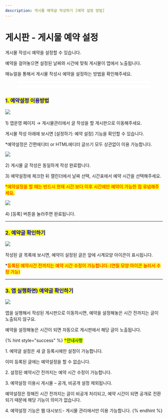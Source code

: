 ```yaml
---
description: 게시물 예약글 작성하기 [예약 설정 방법]
---
```


# 게시판 - 게시물 예약 설정



게시물 작성시 예약을 설정할 수 있습니다.&#x20;

예약을 걸어놓으면 설정된 날짜와 시간에 맞춰 게시물이 앱에서 노출됩니다. &#x20;

매뉴얼을 통해서 게시물 작성시 예약을 설정하는 방법을 확인해주세요.

<figure><img src="../../../.gitbook/assets/구분선 (1) (2).PNG" alt=""><figcaption></figcaption></figure>

### <mark style="color:blue;">**1. 예약설정 이용방법**</mark> &#x20;

![](https://wp.swing2app.co.kr/wp-content/uploads/2020/08/%EA%B2%8C%EC%8B%9C%EB%AC%BC%EC%98%88%EC%95%BD%EC%9E%91%EC%84%B11.png)

1\) 앱운영 페이지 → 게시물관리에서 글 작성을 할 게시판으로 이동해주세요.

게시물 작성 아래에 보시면 \[설정하기: 예약 설정] 기능을 확인할 수 있습니다.

\*예약설정은 간편에디터 or  HTML에디터 글쓰기 모두 상관없이 이용 가능합니다.



![](https://wp.swing2app.co.kr/wp-content/uploads/2020/08/%EA%B2%8C%EC%8B%9C%EB%AC%BC%EC%98%88%EC%95%BD%EC%9E%91%EC%84%B12-1.png)

2\) 게시물 글 작성은 동일하게 작성 완료합니다.

3\) 예약설정에 체크한 뒤 캘린더에서 날짜 선택, 시간표에서 예약 시간을 선택해주세요.

<mark style="color:red;">\*예약설정을 할 때는 반드시 현재 시간 보다 이후 시간에만 예약이 가능한 점 유념해주세요.</mark>&#x20;



![](https://wp.swing2app.co.kr/wp-content/uploads/2020/08/%EA%B2%8C%EC%8B%9C%EB%AC%BC%EC%98%88%EC%95%BD%EC%9E%91%EC%84%B13.png)

4\) \[등록] 버튼을 눌러주면 완료됩니다.

***

### <mark style="color:blue;">**2. 예약글 확인하기**</mark> &#x20;

![](https://wp.swing2app.co.kr/wp-content/uploads/2020/08/%EA%B2%8C%EC%8B%9C%EB%AC%BC%EC%98%88%EC%95%BD%EC%9E%91%EC%84%B14.png)

작성된 글 목록에 보시면, 예약이 설정된 글은 앞에 시계모양 아이콘이 표시됩니다.

\*<mark style="color:red;">등록된 예약시간 전까지는 예약 시간 수정이 가능합니다. (연필 모양 아이콘 눌러서 수정 가능)</mark>

***

### <mark style="color:blue;">**3. 앱 실행화면) 예약글 확인하기**</mark> &#x20;

![](https://wp.swing2app.co.kr/wp-content/uploads/2020/08/%EA%B2%8C%EC%8B%9C%EB%AC%BC%EC%98%88%EC%95%BD%EC%9E%91%EC%84%B15-1.png)

앱을 실행해서 작성된 게시판으로 이동하시면, 예약을 설정해놓은 시간 전까지는 글이 노출되지 않구요.

예약을 설정해놓은 시간이 되면 자동으로 게시판에서 해당 글이 노출됩니다.



{% hint style="success" %}
<mark style="color:green;">**\*안내사항**</mark>



&#x20;1\. 예약글 설정은 새 글 등록시에만 설정이 가능합니다.

이미 등록된 글에는 예약설정을 할 수 없습니다.&#x20;

2\. 설정된 예약시간 전까지는 예약 시간 수정이 가능합니다.

3\. 예약설정 이용시 게시물 – 공개, 비공개 설정 제외됩니다.&#x20;

예약설정은 정해진 시간 전까지는 글이 비공개 처리되고,  예약 시간이 되면 공개로 전환되기 때문에  해당 기능이 의미가 없습니다.&#x20;

4\. 예약설정 기능은 웹 대시보드- 게시물 관리에서만 이용 가능합니다.
{% endhint %}

